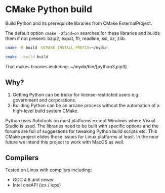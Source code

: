 # CMake Python build

Build Python and its prerequisite libraries from CMake ExternalProject.

The default option `cmake -Dfind=on` searches for these libraries and builds them if not present: bzip2, expat, ffi, readline, ssl, xz, zlib.

```sh
cmake -B build -DCMAKE_INSTALL_PREFIX=~/mydir

cmake --build build
```

That makes binaries including: ~/mydir/bin/[python3,pip3]

## Why?

1. Getting Python can be tricky for license-restricted users e.g. government and corporations.
2. Building Python can be an arcane process without the automation of a high-level build system CMake.

Python uses Autotools on most platforms except Windows where Visual Studio is used.
The libraries need to be built with specific options and the forums are full of suggestions for tweaking Python build scripts etc.
This CMake project elides those issues for Linux platforms at least.
In the near future we intend this project to work with MacOS as well.

## Compilers

Tested on Linux with compilers including:

* GCC 4.8 and newer
* Intel oneAPI (icx / icpx)
